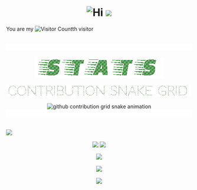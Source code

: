 <!--996-->
<h1 align="center">
  <img src="https://emojis.slackmojis.com/emojis/images/1588866973/8934/hellokittydance.gif?1588866973" alt="Hi" width="42" />
  <a href="https://blog.sunguoqi.com/">
    <img src="https://readme-typing-svg.herokuapp.com/?lines=今天又是996的一天！！！&center=true&size=27" />
  </a>
</h1>

<!--visitor-->
You are my ![Visitor Count](https://profile-counter.glitch.me/xspring14/count.svg)th visitor

<!-- for beauty 留个空行好看点 -->
<div>&nbsp;</div>
<!--LINE-->
<img src="https://github.com/xspring14/xspring14/blob/main/resources/paomaxian.gif?raw=true" height="20" width="100%">
<p align="center">
<!--STATTITLE / WEBSITE: https://textanim.com/-->
<p align="center"> <img src="https://github.com/xspring14/xspring14/blob/main/resources/start.gif?raw=true">
 <!--SNAKETITLE / WEBSITE: https://textanim.com/ -->
<p align="center"> <img src="https://github.com/xspring14/xspring14/blob/main/resources/gongxianzhi.gif?raw=true" width="500">

<p align="center">
<picture>
  <source media="(prefers-color-scheme: dark)" srcset="https://raw.github.com/xspring14/xspring14/output/github-contribution-grid-snake-dark.svg">
  <source media="(prefers-color-scheme: light)" srcset="https://raw.github.com/xspring14/xspring14/output/github-contribution-grid-snake.svg">
  <img alt="github contribution grid snake animation" src="https://raw.github.com/xspring14/xspring14/output/github-contribution-grid-snake.svg">
</picture>

<img src="https://github.com/xspring14/xspring14/blob/main/resources/paomaxian.gif?raw=true" height="20" width="100%">

<!-- for beauty 留个空行好看点 -->
<div>&nbsp;</div>

<!-- dynamic typing effect 动态打字效果 -->
<div>
  <a href="https://blog.sunguoqi.com/">
    <img src="https://readme-typing-svg.demolab.com?font=Fira+Code&pause=1000&width=435&lines=console.log(%22coding&nbsp;统计%22)&center=true&size=27" />
  </a>
</div>

<!--top langs-->
<p align="center">
  <img width="400" src="https://github-readme-stats.vercel.app/api?username=xspring14&theme=transparent&show_icons=true&hide_border=true&show=reviews,discussions_started&hide_title=true&hide=contribs&number_format=long&count_private=true" />
  <img width="400" src="https://streak-stats.demolab.com?user=xspring14&theme=transparent&hide_border=true" /> 
</p>
<p align="center">
  <!-- https://github.com/Ashutosh00710/github-readme-activity-graph --> 
  <img width="800" src="https://github-readme-activity-graph.vercel.app/graph?username=xspring14&theme=github-compact&hide_border=true&area=true&custom_title=Contribution%20Graph" /> 
</p>
<p align="center">
  <!-- https://github.com/LelouchFR/skill-icons --> 
  <img width="800" src="https://go-skill-icons.vercel.app/api/icons?i=py,cpp,cuda,java,latex,pytorch,tensorflow,matlab,scala&titles=true">
</p>
<p align="center">
  <img widht="800" src="https://github-readme-stats.vercel.app/api/top-langs/?username=xspring14&layout=compact&theme=tokyonight">
</p>
